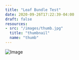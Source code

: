 ```yaml
---
title: "Leaf Bundle Test"
date: 2020-09-26T17:22:39-04:00
draft: false
resources:
- src: "/images/thumb.jpg"
  title: "thumbnail"
  name: "thumb"
---
```


![Image](thumb.jpg)